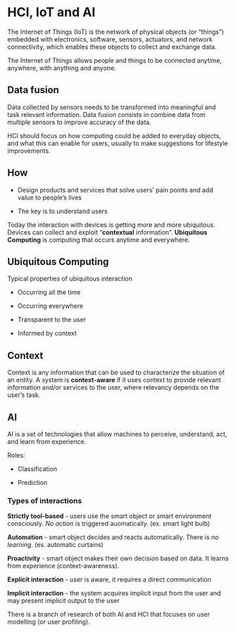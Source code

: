 # HCI, IoT and AI

The Internet of Things (IoT) is the network of physical objects (or “things”) embedded with electronics, software, sensors, actuators, and network connectivity, which enables these objects to collect and exchange data.

The Internet of Things allows people and things to be connected anytime, anywhere, with anything and anyone.

## Data fusion

Data collected by sensors needs to be transformed into meaningful and task relevant information.  Data fusion consists in combine data from multiple sensors to improve accuracy of the data. 

HCI should focus on how computing could be added to everyday objects, and what this can enable for users, usually to make suggestions for lifestyle improvements.

## How

- Design products and services that solve users’ pain points and add value to people’s lives

- The key is to understand users

Today the interaction with devices is getting more and more ubiquitous. Devices can collect and exploit “**contextual** information”. **Ubiquitous Computing** is computing that occurs anytime and everywhere.

## Ubiquitous Computing

Typical properties of ubiquitous interaction

- Occurring all the time 

- Occurring everywhere

- Transparent to the user

- Informed by context

## Context

Context is any information that can be used to characterize the situation of an entity. A system is **context-aware** if it uses context to provide relevant information and/or services to the user, where relevancy depends on the user’s task.

## AI

AI is a set of technologies that allow machines to perceive, understand, act, and learn from experience.

Roles:

- Classification

- Prediction

### Types of interactions

**Strictly tool-based** - users use the smart object or smart environment consciously. *No action* is triggered auomatically. (ex. smart light bulb)

**Automation** - smart object decides and reacts automatically. There is *no learning*. (es. automatic curtains)

**Proactivity** - smart object makes their own decision based on data. It learns from experience (context-awareness).

**Explicit interaction** - user is aware, it requires a direct communication

**Implicit interaction** - the system acquires implicit input from the user and may present implicit output to the user



There is a branch of research of both AI and HCI that focuses on user modelling (or user profiling).
